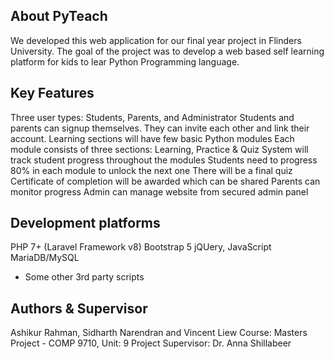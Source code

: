 ## About PyTeach

We developed this web application for our final year project in Flinders University. The goal of the project was to develop a web based self learning platform for kids to lear Python Programming language.

## Key Features

Three user types: Students, Parents, and Administrator
Students and parents can signup themselves.
They can invite each other and link their account.
Learning sections will have few basic Python modules
Each module consists of three sections: Learning, Practice & Quiz
System will track student progress throughout the modules
Students need to progress 80% in each module to unlock the next one
There will be a final quiz
Certificate of completion will be awarded which can be shared
Parents can monitor progress
Admin can manage website from secured admin panel

## Development platforms

PHP 7+ (Laravel Framework v8)
Bootstrap 5
jQUery, JavaScript
MariaDB/MySQL
+ Some other 3rd party scripts


## Authors & Supervisor

Ashikur Rahman, Sidharth Narendran and Vincent Liew 
Course: Masters Project - COMP 9710, Unit: 9
Project Supervisor: Dr. Anna Shillabeer


